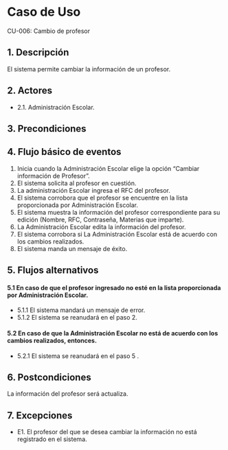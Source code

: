 # Caso de Uso
CU-006: Cambio de profesor

## 1. Descripción
El sistema permite cambiar la información de un profesor.

## 2. Actores
- 2.1. Administración Escolar.

## 3. Precondiciones


## 4. Flujo básico de eventos
1. Inicia cuando la Administración Escolar elige la opción “Cambiar información de Profesor”.
2. El sistema solicita al profesor en cuestión.
3. La administración Escolar ingresa el RFC del profesor.
4. El sistema corrobora que el profesor se encuentre en la lista proporcionada por Administración Escolar.
5. El sistema muestra la información del profesor correspondiente para su edición (Nombre, RFC, Contraseña, Materias que imparte).
6. La Administración Escolar edita la información del profesor.
7. El sistema corrobora si La Administración Escolar está de acuerdo con los cambios realizados.
8. El sistema manda un mensaje de éxito.

## 5. Flujos alternativos
#### 5.1 En caso de que el profesor ingresado no esté en la lista proporcionada por Administración Escolar.
- 5.1.1 El sistema mandará un mensaje de error.
- 5.1.2 El sistema se reanudará en el paso 2.
#### 5.2 En caso de que la Administración Escolar no está de acuerdo con los cambios realizados, entonces.
- 5.2.1 El sistema se reanudará en el paso 5 .

## 6. Postcondiciones
La información del profesor será actualiza.

## 7. Excepciones
- E1. El profesor del que se desea cambiar la información no está registrado en el sistema.
